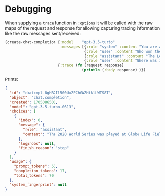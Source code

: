 # Debugging

When supplying a `trace` function in `:options` it will be called with the raw maps of the request and response for allowing capturing tracing information like the raw messages sent/received:

```clojure
(create-chat-completion {:model    "gpt-3.5-turbo"
                         :messages [{:role "system" :content "You are a helpful assistant."}
                                    {:role "user" :content "Who won the world series in 2020?"}
                                    {:role "assistant" :content "The Los Angeles Dodgers won the World Series in 2020."}
                                    {:role "user" :content "Where was it played?"}]}
                        {:trace (fn [request response]
                                   (println (:body response)))})
```

Prints:

```json
{
  "id": "chatcmpl-8gHB7Il500UxZPChGAZHtklLWTS8T",
  "object": "chat.completion",
  "created": 1705086501,
  "model": "gpt-3.5-turbo-0613",
  "choices": [
    {
      "index": 0,
      "message": {
        "role": "assistant",
        "content": "The 2020 World Series was played at Globe Life Field in Arlington, Texas."
      },
      "logprobs": null,
      "finish_reason": "stop"
    }
  ],
  "usage": {
    "prompt_tokens": 53,
    "completion_tokens": 17,
    "total_tokens": 70
  },
  "system_fingerprint": null
}

```
